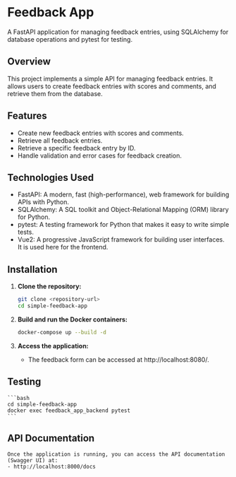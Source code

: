 # Feedback App

A FastAPI application for managing feedback entries, using SQLAlchemy for database operations and pytest for testing.

## Overview

This project implements a simple API for managing feedback entries. It allows users to create feedback entries with scores and comments, and retrieve them from the database.

## Features

- Create new feedback entries with scores and comments.
- Retrieve all feedback entries.
- Retrieve a specific feedback entry by ID.
- Handle validation and error cases for feedback creation.

## Technologies Used

- FastAPI: A modern, fast (high-performance), web framework for building APIs with Python.
- SQLAlchemy: A SQL toolkit and Object-Relational Mapping (ORM) library for Python.
- pytest: A testing framework for Python that makes it easy to write simple tests.
- Vue2: A progressive JavaScript framework for building user interfaces. It is used here for the frontend.

## Installation

1. **Clone the repository:**

   ```bash
   git clone <repository-url>
   cd simple-feedback-app
   ```

2. **Build and run the Docker containers:**

   ```bash
   docker-compose up --build -d
   ```

3. **Access the application:**

   - The feedback form can be accessed at http://localhost:8080/.


## Testing
    
    
    ```bash
    cd simple-feedback-app
    docker exec feedback_app_backend pytest
    ```
    
## API Documentation

    Once the application is running, you can access the API documentation (Swagger UI) at:
    - http://localhost:8000/docs
        